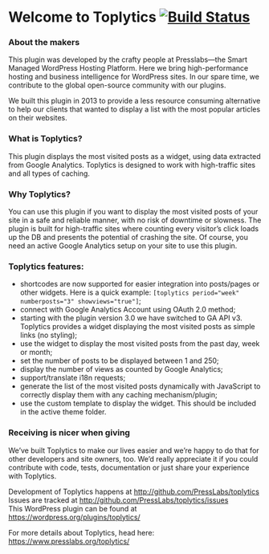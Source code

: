 # Welcome to Toplytics [![Build Status](https://travis-ci.org/PressLabs/toplytics.svg)](https://travis-ci.org/PressLabs/toplytics)


### About the makers
This plugin was developed by the crafty people at Presslabs—the Smart Managed WordPress Hosting Platform. Here we bring high-performance hosting and business intelligence for WordPress sites. In our spare time, we contribute to the global open-source community with our plugins.

We built this plugin in 2013 to provide a less resource consuming alternative to help our clients that wanted to display a list with the most popular articles on their websites.

### What is Toplytics?
This plugin displays the most visited posts as a widget, using data extracted from Google Analytics. Toplytics is designed to work with high-traffic sites and all types of caching. 

### Why Toplytics?
You can use this plugin if you want to display the most visited posts of your site in a safe and reliable manner, with no risk of downtime or slowness. The plugin is built for high-traffic sites where counting every visitor’s click loads up the DB and presents the potential of crashing the site. Of course, you need an active Google Analytics setup on your site to use this plugin.

### Toplytics features:
- shortcodes are now supported for easier integration into posts/pages or other widgets. Here is a quick example: `[toplytics period="week" numberposts="3" showviews="true"]`;
- connect with Google Analytics Account using OAuth 2.0 method;
- starting with the plugin version 3.0 we have switched to GA API v3. Toplytics
provides a widget displaying the most visited posts as simple links (no styling);
- use the widget to display the most visited posts from the past day, week or month;
- set the number of posts to be displayed between 1 and 250;
- display the number of views as counted by Google Analytics;
- support/translate i18n requests;
- generate the list of the most visited posts dynamically with JavaScript to correctly display them with any caching mechanism/plugin;
- use the custom template to display the widget. This should be included in the active theme folder.

### Receiving is nicer when giving
We’ve built Toplytics to make our lives easier and we’re happy to do that for other developers and site owners, too. We’d really appreciate it if you could contribute with code, tests, documentation or just share your experience with Toplytics.

Development of Toplytics happens at http://github.com/PressLabs/toplytics  
Issues are tracked at http://github.com/PressLabs/toplytics/issues  
This WordPress plugin can be found at https://wordpress.org/plugins/toplytics/  

For more details about Toplytics, head here: https://www.presslabs.org/toplytics/
